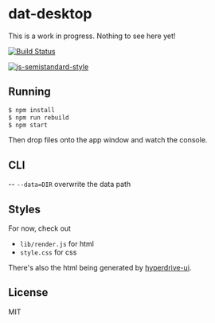 
# dat-desktop

This is a work in progress. Nothing to see here yet!

[![Build Status](https://travis-ci.org/juliangruber/dat-desktop.svg?branch=master)](https://travis-ci.org/juliangruber/dat-desktop)

[![js-semistandard-style](https://cdn.rawgit.com/flet/semistandard/master/badge.svg)](https://github.com/Flet/semistandard)

## Running

```bash
$ npm install
$ npm run rebuild
$ npm start
```

Then drop files onto the app window and watch the console.

## CLI

-- `--data=DIR` overwrite the data path

## Styles

For now, check out

- `lib/render.js` for html
- `style.css` for css

There's also the html being generated by [hyperdrive-ui](https://github.com/karissa/hyperdrive-ui).

## License

  MIT

